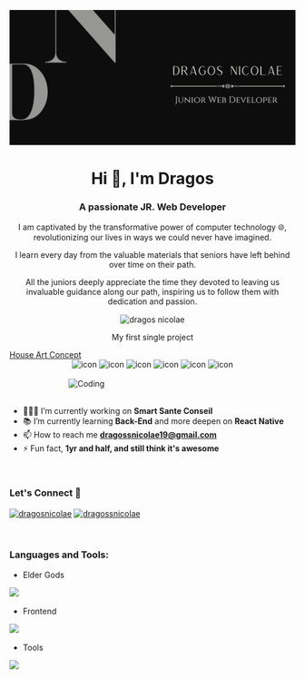 ![logo](hero-hub.png)

<h1 align="center">Hi 🤝, I'm Dragos </h1>
<h3 align="center">A passionate JR. Web Developer</h3>
<p align="center">I am captivated by the transformative power of computer technology 🌐, revolutionizing our lives in ways we could never have imagined.</p>
<p align="center">I learn every day from the valuable materials that seniors have left behind over time on their path.</p>
<p align="center">All the juniors deeply appreciate the time they devoted to leaving us invaluable guidance along our path, inspiring us to follow them with dedication and passion.</p>
<p align="center">
<img align="center" src="https://komarev.com/ghpvc/?username=barocoCode&label=Profile%20views&color=0e75b6&style=flat" alt="dragos nicolae" /> 
 </p>
 <p align="center">My first single project</p>
   <a align="center" href="https://housearoncept.com">House Art Concept
  </a>
 
<div align="center">
 <img src="https://techstack-generator.vercel.app/js-icon.svg" alt="icon" width="44" height="44" />
 <img src="https://techstack-generator.vercel.app/ts-icon.svg" alt="icon" width="44" height="44" />
 <img src="https://techstack-generator.vercel.app/react-icon.svg" alt="icon" width="44" height="44" />
 <img src="https://techstack-generator.vercel.app/restapi-icon.svg" alt="icon" width="44" height="44" />
 <img src="https://techstack-generator.vercel.app/docker-icon.svg" alt="icon" width="44" height="44" />
 <img src="https://techstack-generator.vercel.app/prettier-icon.svg" alt="icon" width="50" height="50" />
</div>

<br>

<img align="right" alt="Coding" width="400" src="https://user-images.githubusercontent.com/74038190/212749695-a6817c5a-a794-462b-afca-1b5ce7dd5e63.gif">
<br><br>

- 👨🏻‍💻 I’m currently working on **Smart Sante Conseil**
- 📚 I’m currently learning **Back-End** and more deepen on **React Native**
- 📫 How to reach me **dragossnicolae19@gmail.com**
- ⚡ Fun fact, **1yr and half, and still think it's awesome**

<br>
<h3 align="left">Let's Connect 📡</h3>
<p align="left">
<a href="https://www.linkedin.com/in/dragos-ctin-nicolae/" target="blank"><img align="center" src="https://raw.githubusercontent.com/rahuldkjain/github-profile-readme-generator/master/src/images/icons/Social/linked-in-alt.svg" alt="dragosnicolae" height="30" width="40" /></a>
<a href="https://www.instagram.com/dragossnicolae/" target="blank"><img align="center" src="https://raw.githubusercontent.com/rahuldkjain/github-profile-readme-generator/master/src/images/icons/Social/instagram.svg" alt="dragossnicolae" height="30" width="40" /></a>
</p>
<br>

<h3 align="left">Languages and Tools:</h3>

- Elder Gods
<p align="left">
  <a href="https://skillicons.dev">
    <img src="https://skillicons.dev/icons?i=html,js,css," />
  </a>
</p>

- Frontend
<p align="left">
  <a href="https://skillicons.dev">
    <img src="https://skillicons.dev/icons?i=ts,js,react,vite,nextjs,redux,tailwind,materialui,bootstrap" />
  </a>
</p>

- Tools
<p align="left">
  <a href="https://skillicons.dev">
    <img src="https://skillicons.dev/icons?i=git,github,docker,vscode,npm,webpack," />
  </a>
</p>
